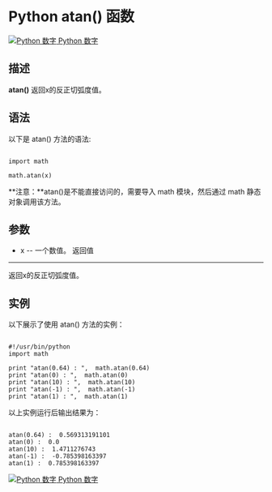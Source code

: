 Python  atan() 函数
=================

 [![Python 数字](../images/up.gif)
 Python 数字](python-numbers.html)


  描述
--

  **atan()** 返回x的反正切弧度值。

 语法
--

 以下是 atan() 方法的语法:

 
```

import math

math.atan(x)

```

 **注意：**atan()是不能直接访问的，需要导入 math 模块，然后通过 math 静态对象调用该方法。

  参数
--

  *  x -- 一个数值。 
   返回值
---

  返回x的反正切弧度值。 

  实例
--

  以下展示了使用 atan() 方法的实例： 

 
```

#!/usr/bin/python
import math

print "atan(0.64) : ",  math.atan(0.64)
print "atan(0) : ",  math.atan(0)
print "atan(10) : ",  math.atan(10)
print "atan(-1) : ",  math.atan(-1)
print "atan(1) : ",  math.atan(1)

```

  以上实例运行后输出结果为： 

 
```

atan(0.64) :  0.569313191101
atan(0) :  0.0
atan(10) :  1.4711276743
atan(-1) :  -0.785398163397
atan(1) :  0.785398163397

```

 [![Python 数字](../images/up.gif)
 Python 数字](python-numbers.html)